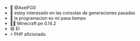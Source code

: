 - 👋 @AxelFG0
- 👀 estoy interesado en las consolas de generaciones pasadas
- 🌱 la programacion es mi pasa tiempo
- 🏴‍☠️ Minecraft pe 0.14.2
- 😄 El
- ⚡ PHP aficionado
